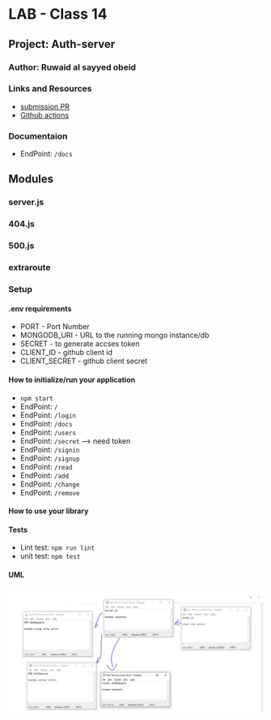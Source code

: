 # LAB - Class 14

## Project: Auth-server

### Author: Ruwaid al sayyed obeid

### Links and Resources

- [submission PR](https://github.com/ruwaid-401-advanced-javascript/auth-server/pull/4)
- [Github actions](https://github.com/ruwaid-401-advanced-javascript/auth-server/pull/4/checks)

### Documentaion
* EndPoint: `/docs` 

## Modules
### server.js
### 404.js
### 500.js
### extraroute

### Setup
#### .env requirements
* PORT - Port Number
* MONGODB_URI - URL to the running mongo instance/db
* SECRET - to generate accses token
* CLIENT_ID - github client id
* CLIENT_SECRET - github client secret

#### How to initialize/run your application 
* `npm start`
* EndPoint: `/` 
* EndPoint: `/login` 
* EndPoint: `/docs` 
* EndPoint: `/users` 
* EndPoint: `/secret` --> need token
* EndPoint: `/signin` 
* EndPoint: `/signup` 
* EndPoint: `/read` 
* EndPoint: `/add` 
* EndPoint: `/change` 
* EndPoint: `/remove` 


#### How to use your library 
#### Tests
- Lint test: `npm run lint`
- unit test: `npm test`

#### UML

![UML Diagram](./assets/whiteBoard-class-11.jpeg)
